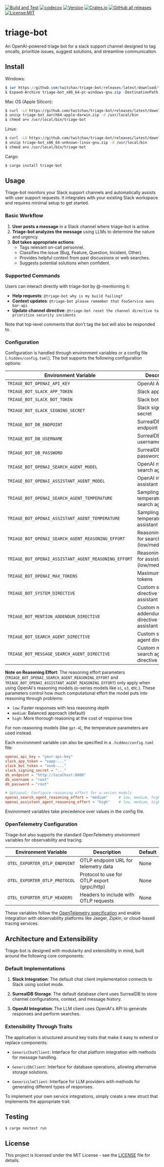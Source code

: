 [![Build and Test](https://github.com/twitchax/triage-bot/actions/workflows/build.yml/badge.svg)](https://github.com/twitchax/triage-bot/actions/workflows/build.yml)
[![codecov](https://codecov.io/gh/twitchax/triage-bot/branch/main/graph/badge.svg?token=35MZN0YFZF)](https://codecov.io/gh/twitchax/triage-bot)
[![Version](https://img.shields.io/crates/v/triage-bot.svg)](https://crates.io/crates/triage-bot)
[![Crates.io](https://img.shields.io/crates/d/triage-bot?label=crate)](https://crates.io/crates/triage-bot)
[![GitHub all releases](https://img.shields.io/github/downloads/twitchax/triage-bot/total?label=binary)](https://github.com/twitchax/triage-bot/releases)
[![License:MIT](https://img.shields.io/badge/License-MIT-yellow.svg)](https://opensource.org/licenses/MIT)

# triage-bot

An OpenAI-powered triage bot for a slack support channel designed to tag oncalls, prioritize issues, suggest solutions, and streamline communication.

## Install

Windows:

```powershell
$ iwr https://github.com/twitchax/triage-bot/releases/latest/download/triage-bot_x86_64-pc-windows-gnu.zip
$ Expand-Archive triage-bot_x86_64-pc-windows-gnu.zip -DestinationPath C:\Users\%USERNAME%\AppData\Local\Programs\triage-bot
```

Mac OS (Apple Silicon):

```bash
$ curl -LO https://github.com/twitchax/triage-bot/releases/latest/download/triage-bot_aarch64-apple-darwin.zip
$ unzip triage-bot_aarch64-apple-darwin.zip -d /usr/local/bin
$ chmod a+x /usr/local/bin/triage-bot
```

Linux:

```bash
$ curl -LO https://github.com/twitchax/triage-bot/releases/latest/download/triage-bot_x86_64-unknown-linux-gnu.zip
$ unzip triage-bot_x86_64-unknown-linux-gnu.zip -d /usr/local/bin
$ chmod a+x /usr/local/bin/triage-bot
```

Cargo:

```bash
$ cargo install triage-bot
```

## Usage

Triage-bot monitors your Slack support channels and automatically assists with user support requests. It integrates with your existing Slack workspace and requires minimal setup to get started.

### Basic Workflow

1. **User posts a message** in a Slack channel where triage-bot is active.
2. **Triage-bot analyzes the message** using LLMs to determine the nature and urgency.
3. **Bot takes appropriate actions**:
   - Tags relevant on-call personnel.
   - Classifies the issue (Bug, Feature, Question, Incident, Other).
   - Provides helpful context from past discussions or web searches.
   - Suggests potential solutions when confident.

### Supported Commands

Users can interact directly with triage-bot by @-mentioning it:

- **Help requests**: `@triage-bot why is my build failing?`
- **Context updates**: `@triage-bot please remember that FooService owns bar-api`
- **Update channel directive**: `@triage-bot reset the channel directive to prioritize security incidents`

Note that top-level comments that don't tag the bot will also be responded to.

### Configuration

Configuration is handled through environment variables or a config file (`.hidden/config.toml`). The bot supports the following configuration options:

| Environment Variable                                 | Description                                               | Default         |
| ---------------------------------------------------- | --------------------------------------------------------- | --------------- |
| `TRIAGE_BOT_OPENAI_API_KEY`                          | OpenAI API key                                            | (required)      |
| `TRIAGE_BOT_SLACK_APP_TOKEN`                         | Slack app token                                           | (required)      |
| `TRIAGE_BOT_SLACK_BOT_TOKEN`                         | Slack bot token                                           | (required)      |
| `TRIAGE_BOT_SLACK_SIGNING_SECRET`                    | Slack signing secret                                      | (required)      |
| `TRIAGE_BOT_DB_ENDPOINT`                             | SurrealDB endpoint URL                                    | (required)      |
| `TRIAGE_BOT_DB_USERNAME`                             | SurrealDB username                                        | (required)      |
| `TRIAGE_BOT_DB_PASSWORD`                             | SurrealDB password                                        | (required)      |
| `TRIAGE_BOT_OPENAI_SEARCH_AGENT_MODEL`               | OpenAI model for search agent                             | `gpt-4.1`       |
| `TRIAGE_BOT_OPENAI_ASSISTANT_AGENT_MODEL`            | OpenAI model for assistant agent                          | `o3`            |
| `TRIAGE_BOT_OPENAI_SEARCH_AGENT_TEMPERATURE`         | Sampling temperature for search agent                     | `0.0`           |
| `TRIAGE_BOT_OPENAI_ASSISTANT_AGENT_TEMPERATURE`      | Sampling temperature for assistant agent                  | `0.7`           |
| `TRIAGE_BOT_OPENAI_SEARCH_AGENT_REASONING_EFFORT`    | Reasoning effort for search agent (low/medium/high)       | `medium`        |
| `TRIAGE_BOT_OPENAI_ASSISTANT_AGENT_REASONING_EFFORT` | Reasoning effort for assistant agent (low/medium/high)    | `medium`        |
| `TRIAGE_BOT_OPENAI_MAX_TOKENS`                       | Maximum output tokens                                     | `16384`         |
| `TRIAGE_BOT_SYSTEM_DIRECTIVE`                        | Custom system directive for the assistant agent           | Default in code |
| `TRIAGE_BOT_MENTION_ADDENDUM_DIRECTIVE`              | Custom mention addendum directive for the assistant agent | Default in code |
| `TRIAGE_BOT_SEARCH_AGENT_DIRECTIVE`                  | Custom search agent directive                             | Default in code |
| `TRIAGE_BOT_MESSAGE_SEARCH_AGENT_DIRECTIVE`          | Custom message search agent directive                     | Default in code |

**Note on Reasoning Effort**: The reasoning effort parameters (`TRIAGE_BOT_OPENAI_SEARCH_AGENT_REASONING_EFFORT` and `TRIAGE_BOT_OPENAI_ASSISTANT_AGENT_REASONING_EFFORT`) only apply when using OpenAI's reasoning models (o-series models like `o1`, `o3`, etc.). These parameters control how much computational effort the model puts into reasoning through problems:

- `low`: Faster responses with less reasoning depth
- `medium`: Balanced approach (default)  
- `high`: More thorough reasoning at the cost of response time

For non-reasoning models (like `gpt-4`), the temperature parameters are used instead.

Each environment variable can also be specified in a `.hidden/config.toml` file:

```toml
openai_api_key = "your-api-key"
slack_app_token = "xapp-..."
slack_bot_token = "xoxb-..."
slack_signing_secret = "..."
db_endpoint = "http://localhost:8000"
db_username = "root"
db_password = "root"

# Optional: Configure reasoning effort for o-series models
openai_search_agent_reasoning_effort = "medium"     # low, medium, high
openai_assistant_agent_reasoning_effort = "high"    # low, medium, high
```

Environment variables take precedence over values in the config file.

### OpenTelemetry Configuration

Triage-bot also supports the standard OpenTelemetry environment variables for observability and tracing:

| Environment Variable          | Description                                 | Default |
| ----------------------------- | ------------------------------------------- | ------- |
| `OTEL_EXPORTER_OTLP_ENDPOINT` | OTLP endpoint URL for telemetry data        | None    |
| `OTEL_EXPORTER_OTLP_PROTOCOL` | Protocol to use for OTLP export (grpc/http) | None    |
| `OTEL_EXPORTER_OTLP_HEADERS`  | Headers to include with OTLP requests       | None    |

These variables follow the [OpenTelemetry specification](https://opentelemetry.io/docs/specs/otel/configuration/sdk-environment-variables/) and enable integration with observability platforms like Jaeger, Zipkin, or cloud-based tracing services.

## Architecture and Extensibility

Triage-bot is designed with modularity and extensibility in mind, built around the following core components:

### Default Implementations

1. **Slack Integration**: The default chat client implementation connects to Slack using socket mode.

2. **SurrealDB Storage**: The default database client uses SurrealDB to store channel configurations, context, and message history.

3. **OpenAI Integration**: The LLM client uses OpenAI's API to generate responses and perform searches.

### Extensibility Through Traits

The application is structured around key traits that make it easy to extend or replace components:

- `GenericChatClient`: Interface for chat platform integration with methods for message handling.

- `GenericDbClient`: Interface for database operations, allowing alternative storage solutions.

- `GenericLlmClient`: Interface for LLM providers with methods for generating different types of responses.

To implement your own service integrations, simply create a new struct that implements the appropriate trait.

## Testing

```bash
$ cargo nextest run
```

## License

This project is licensed under the MIT License - see the [LICENSE](LICENSE) file for details.